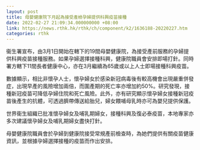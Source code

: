 ```yaml
---
layout: post
title: 母嬰健康院下月起為接受產檢孕婦提供科興疫苗接種
date: 2022-02-27 21:09:34.000000000 +08:00
link: https://news.rthk.hk/rthk/ch/component/k2/1636188-20220227.htm
categories: rthk
---
```


衞生署宣布，由3月1日開始在轄下的19間母嬰健康院，為接受產前服務的孕婦提供科興疫苗接種服務。如果孕婦選擇接種科興，健康院職員會安排即場打針。同時署方轄下11間長者健康中心，亦在3月繼續為65歲或以上人士即場接種科興疫苗。

數據顯示，相比非懷孕人士，懷孕婦女於感染新冠病毒後有較高機會出現嚴重併發症，出現早產的風險增加兩倍，而圍產期的死亡率亦增加約50%。研究發現，接種新冠疫苗可降低孕婦住院和死亡風險。此外，亦有研究顯示懷孕婦女接種新冠疫苗後產生的抗體，可透過臍帶傳送給胎兒，婦女餵哺母乳時亦可為嬰兒提供保護。

世界衞生組織已批准懷孕婦女及哺乳期婦女，接種科興及復必泰疫苗，本地專家亦多次建議懷孕婦女及哺乳期婦女盡快打針。

母嬰健康院職員會於孕婦到健康院接受常規產前檢查時，為她們提供有關疫苗健康資訊，並根據孕婦選擇接種的疫苗而作出安排。
